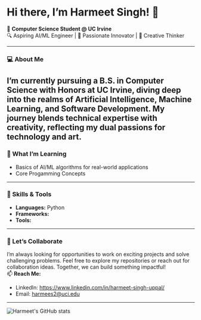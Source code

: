 # Hi there, I’m Harmeet Singh! 👋  

🌟 **Computer Science Student @ UC Irvine**  
🔍 Aspiring AI/ML Engineer | 🚀 Passionate Innovator | 🎨 Creative Thinker  

---
### 💻 About Me  
I’m currently pursuing a **B.S. in Computer Science** with Honors at UC Irvine, diving deep into the realms of **Artificial Intelligence**, **Machine Learning**, and **Software Development**. My journey blends technical expertise with creativity, reflecting my dual passions for **technology** and **art**.  
---
### 🌱 What I’m Learning  
- Basics of AI/ML algorithms for real-world applications  
- Core Progamming Concepts
---
  ### 🔧 Skills & Tools  
- **Languages:** Python
- **Frameworks:** 
- **Tools:**
---
### 🤝 Let’s Collaborate  
I’m always looking for opportunities to work on exciting projects and solve challenging problems. Feel free to explore my repositories or reach out for collaboration ideas. Together, we can build something impactful!  
📫 **Reach Me:**  
- LinkedIn: https://www.linkedin.com/in/harmeet-singh-uppal/
- Email: harmees2@uci.edu
---
![Harmeet's GitHub stats](https://github-readme-stats.vercel.app/api?username=har-m33t&show_icons=true&theme=radical)

